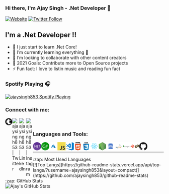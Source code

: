 ### Hi there, I'm Ajay Singh - .Net Developer 👋

[![Website](https://img.shields.io/website?label=ajaySingh.com&style=for-the-badge&url=https://ajaysingh853.github.io/Portfolio/)](https://ajaysingh853.github.io/Portfolio/)
[![Twitter Follow](https://img.shields.io/twitter/follow/ajaysingh853?color=1DA1F2&logo=twitter&style=for-the-badge)](https://twitter.com/ajaysingh853)

## I'm a .Net Developer !!

- 🔭 I just start to learn .Net Core!
- 🌱 I’m currently learning everything 🤣
- 👯 I’m looking to collaborate with other content creators
- 🥅 2021 Goals: Contribute more to Open Source projects
- ⚡ Fun fact: I love to listin music and reading fun fact

### Spotify Playing 🎧

[<img src="https://now-playing-codestackr.vercel.app/api/spotify-playing" alt="ajaysingh853 Spotify Playing" width="350" />](https://open.spotify.com/user/swyqyimdc12jajde4vpwd2x1b)

### Connect with me:

[<img align="left" alt="ajaysingh853.com" width="22px" src="https://raw.githubusercontent.com/iconic/open-iconic/master/svg/globe.svg" />][website]
[<img align="left" alt="ajaysingh853 | Twitter" width="22px" src="https://cdn.jsdelivr.net/npm/simple-icons@v3/icons/twitter.svg" />][twitter]
[<img align="left" alt="ajaysingh853 | LinkedIn" width="22px" src="https://cdn.jsdelivr.net/npm/simple-icons@v3/icons/linkedin.svg" />][linkedin]
[<img align="left" alt="ajaysingh853 | Instagram" width="22px" src="https://cdn.jsdelivr.net/npm/simple-icons@v3/icons/instagram.svg" />][instagram]

<br />

### Languages and Tools:

<img align="left" alt="Dot Net" width="26px" src="https://raw.githubusercontent.com/github/explore/80688e429a7d4ef2fca1e82350fe8e3517d3494d/topics/dotnet/dotnet.png" />
<img align="left" alt="C Sharp" width="26px" src="https://raw.githubusercontent.com/github/explore/80688e429a7d4ef2fca1e82350fe8e3517d3494d/topics/csharp/csharp.png" />
<img align="left" alt="Azure" width="26px" src="https://raw.githubusercontent.com/github/explore/80688e429a7d4ef2fca1e82350fe8e3517d3494d/topics/azure/azure.png" />
<img align="left" alt="JavaScript" width="26px" src="https://raw.githubusercontent.com/github/explore/80688e429a7d4ef2fca1e82350fe8e3517d3494d/topics/javascript/javascript.png" />
<img align="left" alt="Visual Studio Code" width="26px" src="https://raw.githubusercontent.com/github/explore/80688e429a7d4ef2fca1e82350fe8e3517d3494d/topics/visual-studio-code/visual-studio-code.png" />
<img align="left" alt="HTML5" width="26px" src="https://raw.githubusercontent.com/github/explore/80688e429a7d4ef2fca1e82350fe8e3517d3494d/topics/html/html.png" />
<img align="left" alt="CSS3" width="26px" src="https://raw.githubusercontent.com/github/explore/80688e429a7d4ef2fca1e82350fe8e3517d3494d/topics/css/css.png" />
<img align="left" alt="React" width="26px" src="https://raw.githubusercontent.com/github/explore/80688e429a7d4ef2fca1e82350fe8e3517d3494d/topics/react/react.png" />
<img align="left" alt="Node.js" width="26px" src="https://raw.githubusercontent.com/github/explore/80688e429a7d4ef2fca1e82350fe8e3517d3494d/topics/nodejs/nodejs.png" />
<img align="left" alt="SQL" width="26px" src="https://raw.githubusercontent.com/github/explore/80688e429a7d4ef2fca1e82350fe8e3517d3494d/topics/sql/sql.png" />
<img align="left" alt="MySQL" width="26px" src="https://raw.githubusercontent.com/github/explore/80688e429a7d4ef2fca1e82350fe8e3517d3494d/topics/mysql/mysql.png" />
<img align="left" alt="MongoDB" width="26px" src="https://raw.githubusercontent.com/github/explore/80688e429a7d4ef2fca1e82350fe8e3517d3494d/topics/mongodb/mongodb.png" />
<img align="left" alt="Git" width="26px" src="https://raw.githubusercontent.com/github/explore/80688e429a7d4ef2fca1e82350fe8e3517d3494d/topics/git/git.png" />
<img align="left" alt="GitHub" width="26px" src="https://raw.githubusercontent.com/github/explore/78df643247d429f6cc873026c0622819ad797942/topics/github/github.png" />

<!-- [<img align="left" alt="Terminal" width="26px" src="https://raw.githubusercontent.com/github/explore/80688e429a7d4ef2fca1e82350fe8e3517d3494d/topics/terminal/terminal.png" />][webdevplaylist] -->

<br />

---

<summary>:zap: Most Used Languages</summary>
[![Top Langs](https://github-readme-stats.vercel.app/api/top-langs/?username=ajaysingh853&layout=compact)](https://github.com/ajaysingh853/github-readme-stats)

<!-- <details> -->
  <summary>:zap: GitHub Stats</summary>

  <img align="left" alt="Ajay's GitHub Stats" src="https://github-readme-stats.codestackr.vercel.app/api?username=ajaysingh853&show_icons=true&hide_border=true" />

<!-- </details> -->

[website]: https://ajaysingh853.github.io/Portfolio/
[twitter]: https://twitter.com/ajaysingh853
[instagram]: https://instagram.com/mr.ajay.singh
[linkedin]: https://www.linkedin.com/in/ajay-singh-17aba529
